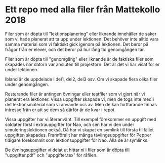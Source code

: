# Ett repo med alla filer från Mattekollo 2018

Filer som är döpta till "lektionsplanering" eller liknande innehåller de saker som vi hade planerat att ta upp under lektionen. Det behöver inte alltid vara samma material som vi faktiskt gick igenom på lektionen. Det beror på frågor från er elever, och det beror på hur lång tid genomgången tar.

Filer som är döpta till "genomgång" eller liknande är de faktiska filer som skapades när datorn var ansluten till projektorn. Det är det vi har visat för er under lektionen.

Ibland är de uppdelade i del1, del2, del3 osv. Om vi skapade flera olika filer under genomgången.

Resterande filer är antingen övningar eller testfiler som vi gjort när vi planerat era lektioner. Vissa uppgifter skapade vi, men de togs inte med i det lektionsmaterial som vi använde oss av. Men de kan fortfarande finnas intresse från er att se dem så därför är de kvar i repot.


Vissa uppgifter har vi återanvänt. Till exempel förekommer en uppgift med soldater först i extrauppgifter för Nao, och sen har vi den under simuleringslektionen också. Då har vi skapat en symlink till första tillfället uppgiften skapades. Framförallt har många tävlingsuppgifter för Pepper tidigare förekommit som lektionsuppgifter för Nao. Alla de är symlinks. 


De övningsuppgifter vi delat ut hittar ni i filer som är döpta till "uppgifter.pdf" och "uppgifter.tex" för råfilen. 